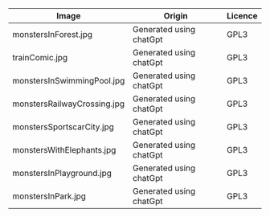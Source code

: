 | Image                       | Origin                  | Licence |
| --------------------------- | ----------------------- | ------- |
| monstersInForest.jpg        | Generated using chatGpt | GPL3    |
| trainComic.jpg              | Generated using chatGpt | GPL3    |
| monstersInSwimmingPool.jpg  | Generated using chatGpt | GPL3    |
| monstersRailwayCrossing.jpg | Generated using chatGpt | GPL3    |
| monstersSportscarCity.jpg   | Generated using chatGpt | GPL3    |
| monstersWithElephants.jpg   | Generated using chatGpt | GPL3    |
| monstersInPlayground.jpg    | Generated using chatGpt | GPL3    |
| monstersInPark.jpg          | Generated using chatGpt | GPL3    |
